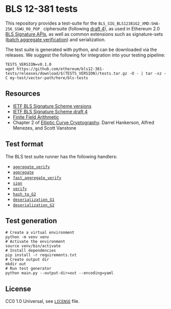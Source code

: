 # BLS 12-381 tests

This repository provides a test-suite for the `BLS_SIG_BLS12381G2_XMD:SHA-256_SSWU_RO_POP_` ciphersuite (following [draft 4](https://datatracker.ietf.org/doc/html/draft-irtf-cfrg-bls-signature-04)),
as used in Ethereum 2.0 [BLS Signature APIs](https://github.com/ethereum/eth2.0-specs/blob/v1.0.0/specs/phase0/beacon-chain.md#bls-signatures),
as well as common extensions such as signature-sets ([batch aggregate verification](https://ethresear.ch/t/fast-verification-of-multiple-bls-signatures/5407)) and serialization.

The test suite is generated with python, and can be downloaded via the releases.
We suggest the following for integration into your testing pipeline:

```shell
TESTS_VERSION=v0.1.0
wget https://github.com/ethereum/bls12-381-tests/releases/download/$(TESTS_VERSION)/tests.tar.gz -O - | tar -xz -C my-test/vector-path/here/bls-tests
```

## Resources

- [IETF BLS Signature Scheme versions](https://datatracker.ietf.org/doc/draft-irtf-cfrg-bls-signature/)
- [IETF BLS Signature Scheme draft 4](https://datatracker.ietf.org/doc/html/draft-irtf-cfrg-bls-signature-04)
- [Finite Field Arithmetic](http://www.springeronline.com/sgw/cda/pageitems/document/cda_downloaddocument/0,11996,0-0-45-110359-0,00.pdf)
- Chapter 2 of [Elliptic Curve Cryptography](http://cacr.uwaterloo.ca/ecc/). Darrel Hankerson, Alfred Menezes, and Scott Vanstone

## Test format

The BLS test suite runner has the following handlers:

- [`aggregate_verify`](formats/aggregate_verify.md)
- [`aggregate`](formats/aggregate.md)
- [`fast_aggregate_verify`](formats/fast_aggregate_verify.md)
- [`sign`](formats/sign.md)
- [`verify`](formats/verify.md)
- [`hash_to_G2`](formats/hash_to_G2.md)
- [`deserialization_G1`](formats/deserialization_G1.md)
- [`deserialization_G2`](formats/deserialization_G2.md)


## Test generation

```shell
# Create a virtual environment
python -m venv venv
# Activate the environment
source venv/bin/activate
# Install dependencies
pip install -r requirements.txt
# Create output dir
mkdir out
# Run test generator
python main.py --output-dir=out --encoding=yaml
```

## License

CC0 1.0 Universal, see [`LICENSE`](./LICENSE) file.

